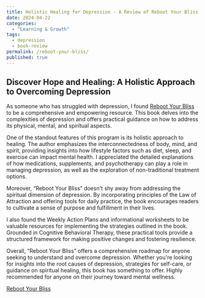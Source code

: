 ```yaml
---
title: Holistic Healing for Depression - A Review of Reboot Your Bliss - Your Guide to Mental Wellness
date: 2024-04-22
categories:
  - "Learning & Growth"
tags:
  - depression
  - book-review
permalink: /reboot-your-bliss/
published: true
---
```

## Discover Hope and Healing: A Holistic Approach to Overcoming Depression

As someone who has struggled with depression, I found [Reboot Your Bliss](https://amzn.to/3ypQHUw) to be a comprehensive and empowering resource. This book delves into the complexities of depression and offers practical guidance on how to address its physical, mental, and spiritual aspects.

One of the standout features of this program is its holistic approach to healing. The author emphasizes the interconnectedness of body, mind, and spirit, providing insights into how lifestyle factors such as diet, sleep, and exercise can impact mental health. I appreciated the detailed explanations of how medications, supplements, and psychotherapy can play a role in managing depression, as well as the exploration of non-traditional treatment options.

Moreover, “Reboot Your Bliss” doesn't shy away from addressing the spiritual dimension of depression. By incorporating principles of the Law of Attraction and offering tools for daily practice, the book encourages readers to cultivate a sense of purpose and fulfillment in their lives.

I also found the Weekly Action Plans and informational worksheets to be valuable resources for implementing the strategies outlined in the book. Grounded in Cognitive Behavioral Therapy, these practical tools provide a structured framework for making positive changes and fostering resilience.

Overall, “Reboot Your Bliss” offers a comprehensive roadmap for anyone seeking to understand and overcome depression. Whether you're looking for insights into the root causes of depression, strategies for self-care, or guidance on spiritual healing, this book has something to offer. Highly recommended for anyone on their journey toward mental wellness.

[Reboot Your Bliss](https://amzn.to/3ypQHUw)